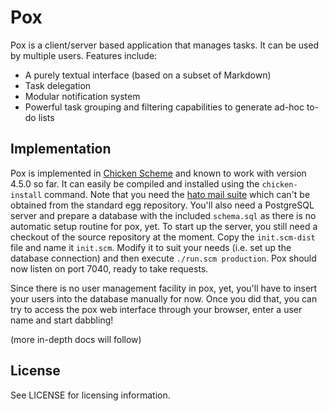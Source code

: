 # Pox

Pox is a client/server based application that manages tasks. It can be
used by multiple users. Features include:

* A purely textual interface (based on a subset of Markdown)
* Task delegation
* Modular notification system
* Powerful task grouping and filtering capabilities to generate ad-hoc to-do lists

## Implementation

Pox is implemented in [Chicken Scheme](http://www.call-cc.org/) and
known to work with version 4.5.0 so far. It can easily be compiled and
installed using the `chicken-install` command. Note that you need the
[hato mail suite](http://code.google.com/p/hato/) which can't be
obtained from the standard egg repository. You'll also need a
PostgreSQL server and prepare a database with the included
`schema.sql` as there is no automatic setup routine for pox, yet. To
start up the server, you still need a checkout of the source
repository at the moment. Copy the `init.scm-dist` file and name it
`init.scm`. Modify it to suit your needs (i.e. set up the database
connection) and then execute `./run.scm production`. Pox should now
listen on port 7040, ready to take requests.

Since there is no user management facility in pox, yet, you'll have to
insert your users into the database manually for now. Once you did
that, you can try to access the pox web interface through your
browser, enter a user name and start dabbling!

(more in-depth docs will follow)

## License

See LICENSE for licensing information.
